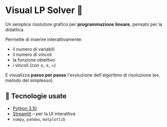 # Visual LP Solver 🧮

Un semplice risolutore grafico per **programmazione lineare**, pensato per la didattica.

Permette di inserire interattivamente:
- il numero di variabili
- il numero di vincoli
- la funzione obiettivo
- i vincoli (con ≤, ≥, =)

E visualizza **passo per passo** l'evoluzione dell'algoritmo di risoluzione (es. metodo del simplesso).

## 🔧 Tecnologie usate

- [Python 3.10](https://www.python.org/downloads/release/python-31012/)
- [Streamlit](https://streamlit.io) – per la UI interattiva
- `numpy`, `pandas`, `matplotlib`

